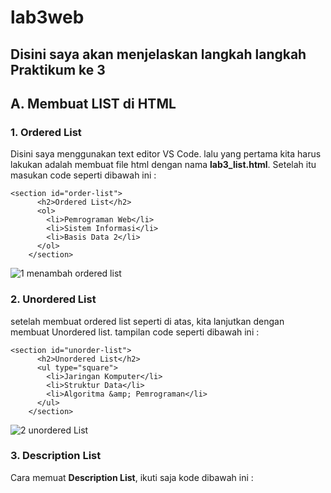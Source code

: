 # lab3web
## Disini saya akan menjelaskan langkah langkah Praktikum ke 3

## A. Membuat LIST di HTML
### 1. Ordered List
Disini saya menggunakan text editor VS Code. lalu yang pertama kita harus lakukan adalah membuat file html dengan nama **lab3_list.html**. Setelah itu masukan code seperti dibawah ini :
```
<section id="order-list">
      <h2>Ordered List</h2>
      <ol>
        <li>Pemrograman Web</li>
        <li>Sistem Informasi</li>
        <li>Basis Data 2</li>
      </ol>
    </section>

```
![1 menambah ordered list](https://user-images.githubusercontent.com/101393632/159863811-0e8939d8-965b-4769-b3cd-2a33892e2405.jpg)

### 2. Unordered List
setelah membuat ordered list seperti di atas, kita lanjutkan dengan membuat Unordered list. tampilan code seperti dibawah ini :
```
<section id="unorder-list">
      <h2>Unordered List</h2>
      <ul type="square">
        <li>Jaringan Komputer</li>
        <li>Struktur Data</li>
        <li>Algoritma &amp; Pemrograman</li>
      </ul>
    </section>

```
![2 unordered List](https://user-images.githubusercontent.com/101393632/159864174-a12cb2f9-194c-48d9-b27e-f13889897410.jpg)

### 3. Description List
Cara memuat **Description List**, ikuti saja kode dibawah ini :
